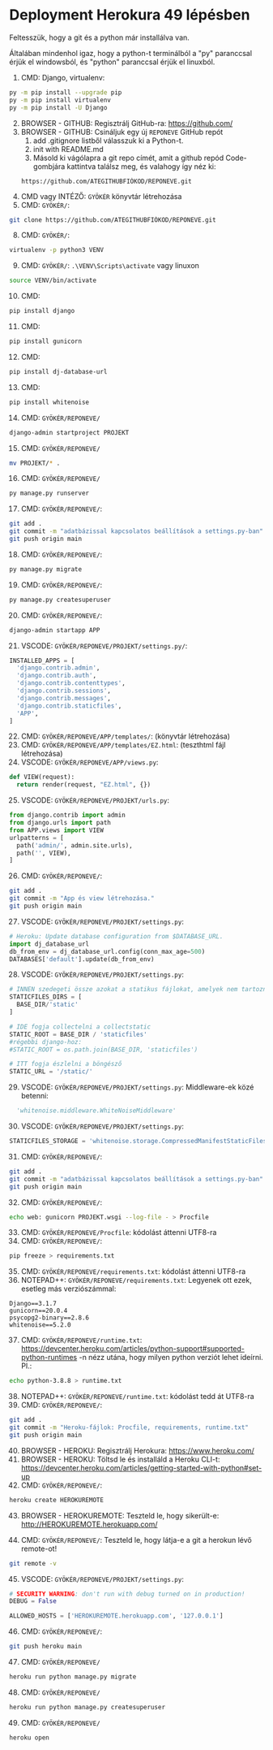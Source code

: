 # Deployment Herokura 49 lépésben
Feltesszük, hogy a git és a python már installálva van. 

Általában mindenhol igaz, hogy a python-t terminálból a "py" paranccsal érjük el windowsból, és "python" paranccsal érjük el linuxból.

1. CMD: Django, virtualenv:
```sh
py -m pip install --upgrade pip
py -m pip install virtualenv
py -m pip install -U Django
```
2. BROWSER - GITHUB: Regisztrálj GitHub-ra: https://github.com/
3. BROWSER - GITHUB: Csináljuk egy új ``REPONEVE`` GitHub repót
    1. add .gitignore listből válasszuk ki a Python-t.
    2. init with README.md
    3. Másold ki vágólapra a git repo címét, amit a github repód Code-gombjára kattintva találsz meg, és valahogy így néz ki: 
    ```
    https://github.com/ATEGITHUBFIÓKOD/REPONEVE.git
    ```
4. CMD vagy INTÉZŐ: ``GYÖKÉR`` könyvtár létrehozása
5. CMD: ``GYÖKÉR/``: 
  ```sh
  git clone https://github.com/ATEGITHUBFIÓKOD/REPONEVE.git
  ```
8. CMD: ``GYÖKÉR/``:  
  ```sh
  virtualenv -p python3 VENV
  ```
9. CMD: ``GYÖKÉR/``: ``.\VENV\Scripts\activate`` vagy linuxon  
  ```sh
  source VENV/bin/activate
  ```
10. CMD:  
  ```sh
  pip install django
  ```
11. CMD:  
  ```sh
  pip install gunicorn
  ```
12. CMD:  
  ```sh
  pip install dj-database-url
  ```
13. CMD:  
  ```sh
  pip install whitenoise
  ```
14. CMD:  ``GYÖKÉR/REPONEVE/``
  ```sh
  django-admin startproject PROJEKT
  ```
15. CMD:  ``GYÖKÉR/REPONEVE/``
  ```sh
  mv PROJEKT/* .
  ```
16. CMD:  ``GYÖKÉR/REPONEVE/``
  ```sh
  py manage.py runserver
  ```
17. CMD: ``GYÖKÉR/REPONEVE/``: 
  ```sh
git add .
git commit -m "adatbázissal kapcsolatos beállítások a settings.py-ban"
git push origin main
  ```
18. CMD: ``GYÖKÉR/REPONEVE/``:  
  ```sh
py manage.py migrate
  ```
19. CMD: ``GYÖKÉR/REPONEVE/``:  
  ```sh
py manage.py createsuperuser
  ```
20. CMD: ``GYÖKÉR/REPONEVE/``:  
  ```sh
django-admin startapp APP
  ```
21. VSCODE: ``GYÖKÉR/REPONEVE/PROJEKT/settings.py/``: 
  ```py
INSTALLED_APPS = [
    'django.contrib.admin',
    'django.contrib.auth',
    'django.contrib.contenttypes',
    'django.contrib.sessions',
    'django.contrib.messages',
    'django.contrib.staticfiles',
    'APP',
]
  ```
22. CMD: ``GYÖKÉR/REPONEVE/APP/templates/``: (könyvtár létrehozása)
23. CMD: ``GYÖKÉR/REPONEVE/APP/templates/EZ.html``: (teszthtml fájl létrehozása)
24. VSCODE: ``GYÖKÉR/REPONEVE/APP/views.py``:
  ```py
def VIEW(request):
	return render(request, "EZ.html", {})
  ```
25. VSCODE: ``GYÖKÉR/REPONEVE/PROJEKT/urls.py``: 
  ```py
from django.contrib import admin
from django.urls import path
from APP.views import VIEW
urlpatterns = [
    path('admin/', admin.site.urls),
    path('', VIEW),
]
  ```
26. CMD: ``GYÖKÉR/REPONEVE/``: 
  ```sh
git add .
git commit -m "App és view létrehozása."
git push origin main
  ```
27. VSCODE: ``GYÖKÉR/REPONEVE/PROJEKT/settings.py``: 
  ```py
# Heroku: Update database configuration from $DATABASE_URL.
import dj_database_url
db_from_env = dj_database_url.config(conn_max_age=500)
DATABASES['default'].update(db_from_env)
  ```
28. VSCODE: ``GYÖKÉR/REPONEVE/PROJEKT/settings.py``: 
  ```py
# INNEN szedegeti össze azokat a statikus fájlokat, amelyek nem tartoznak egyetlen apphoz sem:
STATICFILES_DIRS = [
    BASE_DIR/'static'
]

# IDE fogja collectelni a collectstatic
STATIC_ROOT = BASE_DIR / 'staticfiles'  
#régebbi django-hoz: 
#STATIC_ROOT = os.path.join(BASE_DIR, 'staticfiles')

# ITT fogja észlelni a böngésző
STATIC_URL = '/static/'
  ```
29. VSCODE: ``GYÖKÉR/REPONEVE/PROJEKT/settings.py``: Middleware-ek közé betenni:
  ```py
    'whitenoise.middleware.WhiteNoiseMiddleware'
  ```
30. VSCODE: ``GYÖKÉR/REPONEVE/PROJEKT/settings.py``: 
  ```py
STATICFILES_STORAGE = 'whitenoise.storage.CompressedManifestStaticFilesStorage'
  ```
31. CMD: ``GYÖKÉR/REPONEVE/``: 
  ```sh
git add .
git commit -m "adatbázissal kapcsolatos beállítások a settings.py-ban"
git push origin main
  ```
32. CMD: ``GYÖKÉR/REPONEVE/``: 
  ```sh
echo web: gunicorn PROJEKT.wsgi --log-file - > Procfile
  ```
33. CMD: ``GYÖKÉR/REPONEVE/Procfile``: kódolást áttenni UTF8-ra
34. CMD: ``GYÖKÉR/REPONEVE/``: 
  ```sh
pip freeze > requirements.txt
  ```
35. CMD: ``GYÖKÉR/REPONEVE/requirements.txt``: kódolást áttenni UTF8-ra
36. NOTEPAD++: ``GYÖKÉR/REPONEVE/requirements.txt``: Legyenek ott ezek, esetleg más verziószámmal:
  ```dj-database-url==0.5.0
Django==3.1.7
gunicorn==20.0.4
psycopg2-binary==2.8.6
whitenoise==5.2.0
  ```
37. CMD: ``GYÖKÉR/REPONEVE/runtime.txt``: https://devcenter.heroku.com/articles/python-support#supported-python-runtimes -n nézz utána, hogy milyen python verziót lehet ideírni. Pl.:
  ```sh
echo python-3.8.8 > runtime.txt
  ```
38. NOTEPAD++: ``GYÖKÉR/REPONEVE/runtime.txt``: kódolást tedd át UTF8-ra
39. CMD: ``GYÖKÉR/REPONEVE/``: 
  ```sh
git add .
git commit -m "Heroku-fájlok: Procfile, requirements, runtime.txt"
git push origin main
  ```
40. BROWSER - HEROKU: Regisztrálj Herokura: https://www.heroku.com/
41. BROWSER - HEROKU: Töltsd le és installáld a Heroku CLI-t: https://devcenter.heroku.com/articles/getting-started-with-python#set-up
42. CMD: ``GYÖKÉR/REPONEVE/``: 
  ```sh
heroku create HEROKUREMOTE
  ```
43. BROWSER - HEROKUREMOTE: Teszteld le, hogy sikerült-e:  http://HEROKUREMOTE.herokuapp.com/ 

44. CMD: ``GYÖKÉR/REPONEVE/``: Teszteld le, hogy látja-e a git a herokun lévő remote-ot!
  ```sh
git remote -v
  ```

45. VSCODE: ``GYÖKÉR/REPONEVE/PROJEKT/settings.py``: 
  ```py
# SECURITY WARNING: don't run with debug turned on in production!
DEBUG = False

ALLOWED_HOSTS = ['HEROKUREMOTE.herokuapp.com', '127.0.0.1']
  ```

46. CMD: ``GYÖKÉR/REPONEVE/``: 
  ```sh
git push heroku main
  ``` 
47. CMD: ``GYÖKÉR/REPONEVE/`` 
  ```sh
heroku run python manage.py migrate
  ```
48. CMD: ``GYÖKÉR/REPONEVE/`` 
  ```sh
heroku run python manage.py createsuperuser
  ```
49. CMD: ``GYÖKÉR/REPONEVE/`` 
  ```sh
heroku open
  ```
